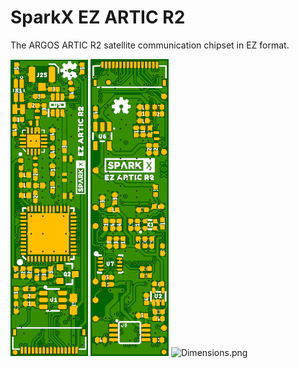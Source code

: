 # SparkX EZ ARTIC R2

The ARGOS ARTIC R2 satellite communication chipset in EZ format.

![Top.png](./img/Top.png)
![Bottom.png](./img/Bottom.png)
![Dimensions.png](./img/Dimnensions.png)
